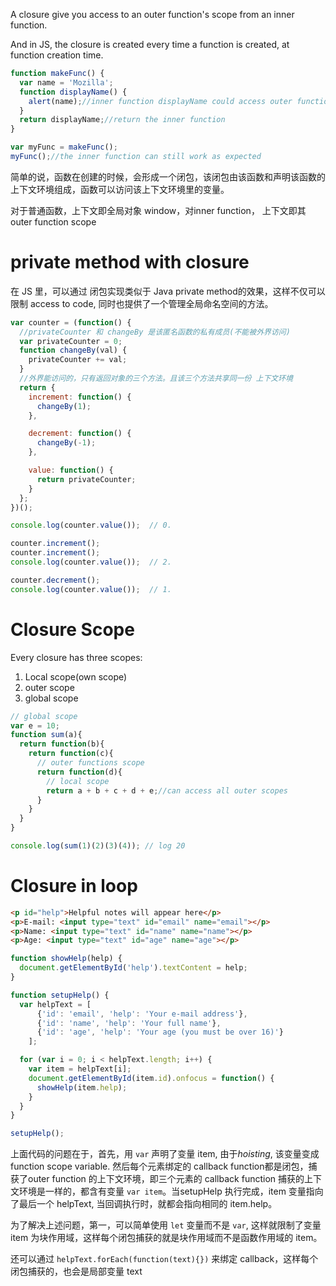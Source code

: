A closure give you access to an outer function's scope from an inner function.

And in JS, the closure is created every time a function is created, at function creation time.

```js
function makeFunc() {
  var name = 'Mozilla';
  function displayName() {
    alert(name);//inner function displayName could access outer function scope
  }
  return displayName;//return the inner function
}

var myFunc = makeFunc();
myFunc();//the inner function can still work as expected
```
简单的说，函数在创建的时候，会形成一个闭包，该闭包由该函数和声明该函数的上下文环境组成，函数可以访问该上下文环境里的变量。

对于普通函数，上下文即全局对象 window，对inner function， 上下文即其 outer function scope

# private method with closure
在 JS 里，可以通过 闭包实现类似于 Java private method的效果，这样不仅可以限制 access to code, 同时也提供了一个管理全局命名空间的方法。
```js
var counter = (function() {
  //privateCounter 和 changeBy 是该匿名函数的私有成员(不能被外界访问)
  var privateCounter = 0;
  function changeBy(val) {
    privateCounter += val;
  }
  //外界能访问的，只有返回对象的三个方法。且该三个方法共享同一份 上下文环境
  return {
    increment: function() {
      changeBy(1);
    },

    decrement: function() {
      changeBy(-1);
    },

    value: function() {
      return privateCounter;
    }
  };
})();

console.log(counter.value());  // 0.

counter.increment();
counter.increment();
console.log(counter.value());  // 2.

counter.decrement();
console.log(counter.value());  // 1.
```

# Closure Scope
Every closure has three scopes:
1. Local scope(own scope)
2. outer scope
3. global scope

```js
// global scope
var e = 10;
function sum(a){
  return function(b){
    return function(c){
      // outer functions scope
      return function(d){
        // local scope
        return a + b + c + d + e;//can access all outer scopes
      }
    }
  }
}

console.log(sum(1)(2)(3)(4)); // log 20
```
# Closure in loop
```html
<p id="help">Helpful notes will appear here</p>
<p>E-mail: <input type="text" id="email" name="email"></p>
<p>Name: <input type="text" id="name" name="name"></p>
<p>Age: <input type="text" id="age" name="age"></p>
```
```js
function showHelp(help) {
  document.getElementById('help').textContent = help;
}

function setupHelp() {
  var helpText = [
      {'id': 'email', 'help': 'Your e-mail address'},
      {'id': 'name', 'help': 'Your full name'},
      {'id': 'age', 'help': 'Your age (you must be over 16)'}
    ];

  for (var i = 0; i < helpText.length; i++) {
    var item = helpText[i];
    document.getElementById(item.id).onfocus = function() {
      showHelp(item.help);
    }
  }
}

setupHelp();
```
上面代码的问题在于，首先，用 `var` 声明了变量 item, 由于*hoisting*, 该变量变成 function scope variable. 然后每个元素绑定的 callback  function都是闭包，捕获了outer function 的上下文环境，即三个元素的 callback function 捕获的上下文环境是一样的，都含有变量 `var item`。当setupHelp 执行完成，item 变量指向了最后一个 helpText, 当回调执行时，就都会指向相同的 item.help。

为了解决上述问题，第一，可以简单使用 `let` 变量而不是 `var`, 这样就限制了变量 item 为块作用域，这样每个闭包捕获的就是块作用域而不是函数作用域的 item。

还可以通过 `helpText.forEach(function(text){})` 来绑定 callback，这样每个闭包捕获的，也会是局部变量 text